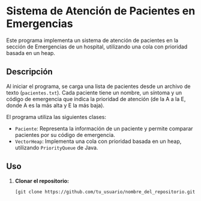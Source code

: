 # Sistema de Atención de Pacientes en Emergencias

Este programa implementa un sistema de atención de pacientes en la sección de Emergencias de un hospital, utilizando una cola con prioridad basada en un heap.

## Descripción

Al iniciar el programa, se carga una lista de pacientes desde un archivo de texto (`pacientes.txt`). Cada paciente tiene un nombre, un síntoma y un código de emergencia que indica la prioridad de atención (de la A a la E, donde A es la más alta y E la más baja).

El programa utiliza las siguientes clases:

- `Paciente`: Representa la información de un paciente y permite comparar pacientes por su código de emergencia.
- `VectorHeap`: Implementa una cola con prioridad basada en un heap, utilizando `PriorityQueue` de Java.

## Uso

1. **Clonar el repositorio:**
   ```bash
   [git clone https://github.com/tu_usuario/nombre_del_repositorio.git](https://github.com/Emadlgg/Hoja-de-trabajo-8.git)

   
